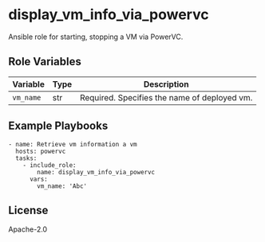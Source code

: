 display_vm_info_via_powervc
=========
Ansible role for starting, stopping a VM via PowerVC.

Role Variables
--------------

| Variable              | Type          | Description                                      |
|-----------------------|---------------|--------------------------------------------------|
| `vm_name`      | str          | Required. Specifies the name of deployed vm.                      |

Example Playbooks
----------------
```
- name: Retrieve vm information a vm
  hosts: powervc 
  tasks:
    - include_role:
        name: display_vm_info_via_powervc
      vars:
        vm_name: 'Abc' 

```

License
-------

Apache-2.0
